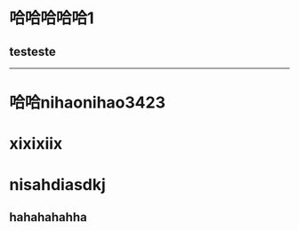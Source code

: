 # 哈哈哈哈哈1


## testeste


-----------------

# 哈哈nihaonihao3423
# xixixiix


# nisahdiasdkj

## hahahahahha